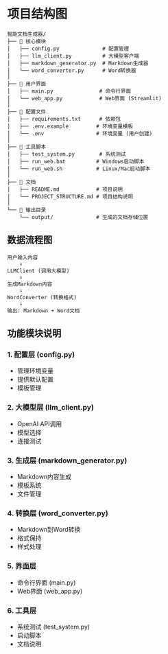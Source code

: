 # 项目结构图

```
智能文档生成器/
├── 📁 核心模块
│   ├── config.py              # 配置管理
│   ├── llm_client.py          # 大模型客户端
│   ├── markdown_generator.py  # Markdown生成器
│   └── word_converter.py      # Word转换器
│
├── 📁 用户界面
│   ├── main.py               # 命令行界面
│   └── web_app.py            # Web界面 (Streamlit)
│
├── 📁 配置文件
│   ├── requirements.txt      # 依赖包
│   ├── .env.example         # 环境变量模板
│   └── .env                 # 环境变量 (用户创建)
│
├── 📁 工具脚本
│   ├── test_system.py        # 系统测试
│   ├── run_web.bat          # Windows启动脚本
│   └── run_web.sh           # Linux/Mac启动脚本
│
├── 📁 文档
│   ├── README.md            # 项目说明
│   └── PROJECT_STRUCTURE.md # 项目结构说明
│
└── 📁 输出目录
    └── output/              # 生成的文档存储位置
```

## 数据流程图

```
用户输入内容
    ↓
LLMClient (调用大模型)
    ↓
生成Markdown内容
    ↓
WordConverter (转换格式)
    ↓
输出: Markdown + Word文档
```

## 功能模块说明

### 1. 配置层 (config.py)
- 管理环境变量
- 提供默认配置
- 模板管理

### 2. 大模型层 (llm_client.py)
- OpenAI API调用
- 模型选择
- 连接测试

### 3. 生成层 (markdown_generator.py)
- Markdown内容生成
- 模板系统
- 文件管理

### 4. 转换层 (word_converter.py)
- Markdown到Word转换
- 格式保持
- 样式处理

### 5. 界面层
- 命令行界面 (main.py)
- Web界面 (web_app.py)

### 6. 工具层
- 系统测试 (test_system.py)
- 启动脚本
- 文档说明
